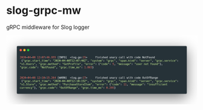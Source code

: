 # slog-grpc-mw
gRPC middleware for Slog logger

![Output Screenshot](https://raw.githubusercontent.com/hassieswift621/slog-grpc-mw/dev/screenshot_output.png)
